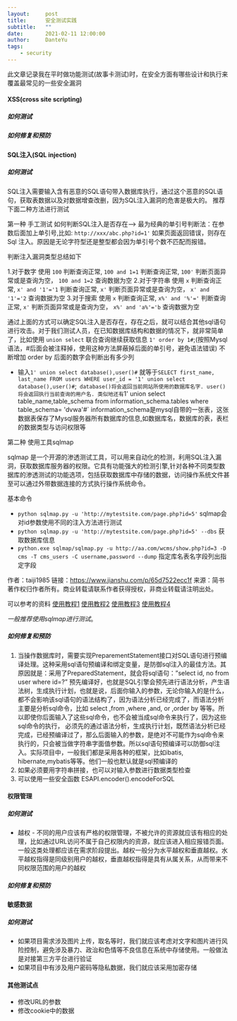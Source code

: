 ```yaml
---
layout:     post
title:      安全测试实践
subtitle:   ""
date:       2021-02-11 12:00:00
author:     DanteYu
tags:
    - security
---
```


此文章记录我在平时做功能测试(故事卡测试)时，在安全方面有哪些设计和执行来覆盖最常见的一些安全漏洞

#### XSS(cross site scripting)
##### 如何测试
##### 如何修复和预防

#### SQL注入(SQL injection)
##### 如何测试
SQL注入需要输入含有恶意的SQL语句带入数据库执行，通过这个恶意的SQL语句，获取表数据以及对数据增查改删，因为SQL注入漏洞的危害是极大的。 推荐下面二种方法进行测试

第一种 手工测试
如何判断SQL注入是否存在--> 最为经典的单引号判断法：在参数后面加上单引号,比如: `http://xxx/abc.php?id=1'` 如果页面返回错误，则存在 Sql 注入。原因是无论字符型还是整型都会因为单引号个数不匹配而报错。

判断注入漏洞类型总结如下

1.对于数字 使用 `100` 判断查询正常, `100 and 1=1` 判断查询正常, `100'` 判断页面异常或是查询为空， `100 and 1=2` 查询数据为空
2.对于字符串 使用 `x` 判断查询正常, `x' and '1'='1` 判断查询正常, `x'` 判断页面异常或是查询为空， `x' and '1'='2` 查询数据为空
3.对于搜索 使用 `x` 判断查询正常, `x%' and '%'='` 判断查询正常, `x'` 判断页面异常或是查询为空， `x%' and 'a%'='b` 查询数据为空

通过上面的方式可以确定SQL注入是否存在，存在之后，就可以结合其他sql语句进行攻击。对于我们测试人员，在已知数据库结构和数据的情况下，就非常简单了，比如使用 `union select` 联合查询继续获取信息
`1' order by 1#`;(按照Mysql语法，#后面会被注释掉，使用这种方法屏蔽掉后面的单引号，避免语法错误)  不断增加 order by 后面的数字会判断出有多少列
* 输入`1' union select database(),user()#` 就等于`SELECT first_name, last_name FROM users WHERE user_id = '1' union select database(),user()#`;`  database()将会返回当前网站所使用的数据库名字. user()将会返回执行当前查询的用户名. 类似地还有 `1' union select table_name,table_schema from information_schema.tables where table_schema= 'dvwa'#` information_schema是mysql自带的一张表，这张数据表保存了Mysql服务器所有数据库的信息,如数据库名，数据库的表，表栏的数据类型与访问权限等


第二种 使用工具sqlmap

sqlmap 是一个开源的渗透测试工具，可以用来自动化的检测，利用SQL注入漏洞，获取数据库服务器的权限。它具有功能强大的检测引擎,针对各种不同类型数据库的渗透测试的功能选项，包括获取数据库中存储的数据，访问操作系统文件甚至可以通过外带数据连接的方式执行操作系统命令。

基本命令
* `python sqlmap.py -u 'http://mytestsite.com/page.php?id=5'`  sqlmap会对id参数使用不同的注入方法进行测试
* `python sqlmap.py -u 'http://mytestsite.com/page.php?id=5' --dbs` 获取数据库信息
* `python.exe sqlmap/sqlmap.py -u http://aa.com/wcms/show.php?id=3 -D cms -T cms_users -C username,password --dump` 指定库名表名字段列出指定字段

作者：taiji1985
链接：https://www.jianshu.com/p/65d7522ecc1f
来源：简书
著作权归作者所有。商业转载请联系作者获得授权，非商业转载请注明出处。

可以参考的资料
[使用教程1](https://www.jianshu.com/p/65d7522ecc1f)
[使用教程2](https://www.freebuf.com/sectool/164608.html)
[使用教程3](https://www.jianshu.com/p/4fb15a2c9040)
[使用教程4](https://www.jianshu.com/p/c2b31bd04eeb)

*一般推荐使用sqlmap进行测试*。


##### 如何修复和预防
1. 当操作数据库时，需要实现PreparementStatement接口对SQL语句进行预编译处理。这种采用sql语句预编译和绑定变量，是防御sql注入的最佳方法。其原因就是：采用了PreparedStatement，就会将sql语句：”select id, no from user where id=?” 预先编译好，也就是SQL引擎会预先进行语法分析，产生语法树，生成执行计划，也就是说，后面你输入的参数，无论你输入的是什么，都不会影响该sql语句的语法结构了，因为语法分析已经完成了，而语法分析主要是分析sql命令，比如 select ,from ,where ,and, or ,order by 等等。所以即使你后面输入了这些sql命令，也不会被当成sql命令来执行了，因为这些sql命令的执行， 必须先的通过语法分析，生成执行计划，既然语法分析已经完成，已经预编译过了，那么后面输入的参数，是绝对不可能作为sql命令来执行的，只会被当做字符串字面值参数。所以sql语句预编译可以防御sql注入。实际项目中，一般我们都是采用各种的框架，比如ibatis, hibernate,mybatis等等。他们一般也默认就是sql预编译的
2. 如果必须要用字符串拼接，也可以对输入参数进行数据类型检查
3. 可以使用一些安全函数 ESAPI.encoder().encodeForSQL



#### 权限管理
##### 如何测试
* 越权 - 不同的用户应该有严格的权限管理，不被允许的资源就应该有相应的处理，比如通过URL访问不属于自己权限内的资源，就应该进入相应报错页面。一般这类处理都应该在需求阶段提出。越权一般分为水平越权和垂直越权。水平越权指得是同级别用户的越权，垂直越权指得是具有从属关系，从而带来不同权限范围的用户的越权
##### 如何修复和预防

#### 敏感数据
##### 如何测试
* 如果项目需求涉及图片上传，取名等时，我们就应该考虑对文字和图片进行风险控制，避免涉及暴力、政治和色情等不良信息在系统中存储使用。一般做法是对接第三方平台进行验证
* 如果项目中有涉及用户密码等隐私数据，我们就应该采用加密存储

#### 其他测试点
* 修改URL的参数
* 修改cookie中的数据


